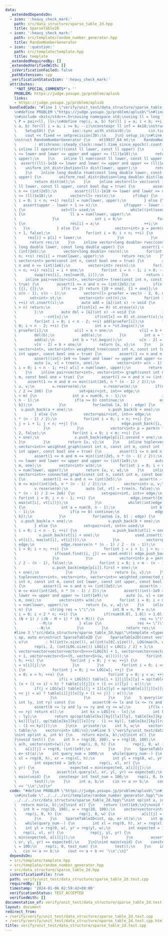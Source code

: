 ```yaml
---
data:
  _extendedDependsOn:
  - icon: ':heavy_check_mark:'
    path: src/data_structure/sparse_table_2d.hpp
    title: SparseTable2D
  - icon: ':heavy_check_mark:'
    path: src/template/random_number_generator.hpp
    title: RandomNumberGenerator
  - icon: ':question:'
    path: src/template/template.hpp
    title: template
  _extendedRequiredBy: []
  _extendedVerifiedWith: []
  _isVerificationFailed: false
  _pathExtension: cpp
  _verificationStatusIcon: ':heavy_check_mark:'
  attributes:
    '*NOT_SPECIAL_COMMENTS*': ''
    PROBLEM: https://judge.yosupo.jp/problem/aplusb
    links:
    - https://judge.yosupo.jp/problem/aplusb
  bundledCode: "#line 1 \"verify/unit_test/data_structure/sparse_table_2d.test.cpp\"\
    \n#define PROBLEM \"https://judge.yosupo.jp/problem/aplusb\"\n#line 2 \"src/template/template.hpp\"\
    \n#include <bits/stdc++.h>\nusing namespace std;\nusing ll = long long;\nusing\
    \ P = pair<ll, ll>;\n#define rep(i, a, b) for(ll i = a; i < b; ++i)\n#define rrep(i,\
    \ a, b) for(ll i = a; i >= b; --i)\nconstexpr ll inf = 4e18;\nstruct SetupIO {\n\
    \    SetupIO() {\n        ios::sync_with_stdio(0);\n        cin.tie(0);\n    \
    \    cout << fixed << setprecision(30);\n    }\n} setup_io;\n#line 3 \"src/template/random_number_generator.hpp\"\
    \nstruct RandomNumberGenerator {\n    mt19937_64 mt;\n    RandomNumberGenerator()\n\
    \        : mt(chrono::steady_clock::now().time_since_epoch().count()) {}\n   \
    \ inline ll operator()(const ll lower, const ll upper) {\n        assert((ll)-1e18\
    \ <= lower and lower <= upper and upper <= (ll)1e18);\n        return num(lower,\
    \ upper);\n    }\n    inline ll num(const ll lower, const ll upper) {\n      \
    \  assert((ll)-1e18 <= lower and lower <= upper and upper <= (ll)1e18);\n    \
    \    uniform_int_distribution<ll> dist(lower, upper);\n        return dist(mt);\n\
    \    }\n    inline long double rnum(const long double lower, const long double\
    \ upper) {\n        uniform_real_distribution<long double> dist(lower, upper);\n\
    \        return dist(mt);\n    }\n    inline vector<ll> vec(const int n, const\
    \ ll lower, const ll upper, const bool dup = true) {\n        assert(1 <= n and\
    \ n <= (int)2e5);\n        assert((ll)-1e18 <= lower and lower <= upper and upper\
    \ <= (ll)1e18);\n        vector<ll> res(n);\n        if(dup) {\n            for(int\
    \ i = 0; i < n; ++i) res[i] = num(lower, upper);\n        } else {\n         \
    \   assert(upper - lower + 1 >= n);\n            if(upper - lower + 1 >= 2 * n)\
    \ {\n                set<ll> used;\n                while((int)used.size() < n)\
    \ {\n                    ll a = num(lower, upper);\n                    used.insert(a);\n\
    \                }\n                int i = 0;\n                for(ll a : used)\
    \ {\n                    res[i] = a;\n                    ++i;\n             \
    \   }\n            } else {\n                vector<int> p = perm(upper - lower\
    \ + 1, false);\n                for(int i = 0; i < n; ++i) {\n               \
    \     res[i] = p[i] + lower;\n                }\n            }\n        }\n  \
    \      return res;\n    }\n    inline vector<long double> rvec(const int n, const\
    \ long double lower, const long double upper) {\n        assert(1 <= n and n <=\
    \ (int)2e5);\n        vector<long double> res(n);\n        for(int i = 0; i <\
    \ n; ++i) res[i] = rnum(lower, upper);\n        return res;\n    }\n    inline\
    \ vector<int> perm(const int n, const bool one = true) {\n        assert(1 <=\
    \ n and n <= (int)1e6);\n        vector<int> res(n);\n        for(int i = 0; i\
    \ < n; ++i) res[i] = i + one;\n        for(int i = n - 1; i > 0; --i) {\n    \
    \        swap(res[i], res[num(0, i)]);\n        }\n        return res;\n    }\n\
    \    inline pair<vector<int>, vector<int>> tree(const int n, const bool one =\
    \ true) {\n        assert(1 <= n and n <= (int)2e5);\n        if(n == 1) return\
    \ {{}, {}};\n        if(n == 2) return {{0 + one}, {1 + one}};\n        vector<int>\
    \ u(n - 1), v(n - 1);\n        vector<ll> pruefer = vec(n - 2, 0, n - 1);\n  \
    \      set<int> st;\n        vector<int> cnt(n);\n        for(int i = 0; i < n;\
    \ ++i) st.insert(i);\n        auto add = [&](int x) -> void {\n            if(x\
    \ > n) return;\n            if(cnt[x] == 0) st.erase(x);\n            ++cnt[x];\n\
    \        };\n        auto del = [&](int x) -> void {\n            if(x > n) return;\n\
    \            --cnt[x];\n            if(cnt[x] == 0) st.insert(x);\n        };\n\
    \        for(int i = 0; i < n - 2; ++i) add(pruefer[i]);\n        for(int i =\
    \ 0; i < n - 2; ++i) {\n            int a = *st.begin();\n            int b =\
    \ pruefer[i];\n            u[i] = a + one;\n            v[i] = b + one;\n    \
    \        del(b);\n            add(a);\n        }\n        int a = *st.begin();\n\
    \        add(a);\n        int b = *st.begin();\n        u[n - 2] = a + one;\n\
    \        v[n - 2] = b + one;\n        return {u, v};\n    }\n    inline tuple<vector<int>,\
    \ vector<int>, vector<int>> weighted_tree(const int n, const int lower, const\
    \ int upper, const bool one = true) {\n        assert(1 <= n and n <= (int)2e5);\n\
    \        assert((int)-1e9 <= lower and lower <= upper and upper <= (int)1e9);\n\
    \        auto [u, v] = tree(n, one);\n        vector<int> w(n - 1);\n        for(int\
    \ i = 0; i < n - 1; ++i) w[i] = num(lower, upper);\n        return {u, v, w};\n\
    \    }\n    inline pair<vector<int>, vector<int>> graph(const int n, const int\
    \ m, const bool one = true) {\n        assert(1 <= n and n <= (int)2e5);\n   \
    \     assert(1 <= m and m <= min((int)2e5, n * (n - 1) / 2));\n        vector<int>\
    \ u, v;\n        u.reserve(m);\n        v.reserve(m);\n        if(n * (n - 1)\
    \ / 2 >= 2e6) {\n            set<pair<int, int>> edge;\n            while((int)edge.size()\
    \ < m) {\n                int a = num(0, n - 1);\n                int b = num(0,\
    \ n - 1);\n                if(a >= b) continue;\n                edge.insert({a,\
    \ b});\n            }\n            for(auto& [a, b] : edge) {\n              \
    \  u.push_back(a + one);\n                v.push_back(b + one);\n            }\n\
    \        } else {\n            vector<pair<int, int>> edge;\n            edge.reserve(n\
    \ * (n - 1) / 2);\n            for(int i = 0; i < n; ++i) {\n                for(int\
    \ j = i + 1; j < n; ++j) {\n                    edge.push_back({i, j});\n    \
    \            }\n            }\n            vector<int> p = perm(n * (n - 1) /\
    \ 2, false);\n            for(int i = 0; i < m; ++i) {\n                u.push_back(edge[p[i]].first\
    \ + one);\n                v.push_back(edge[p[i]].second + one);\n           \
    \ }\n        }\n        return {u, v};\n    }\n    inline tuple<vector<int>, vector<int>,\
    \ vector<int>> weighted_graph(const int n, const int m, const int lower, const\
    \ int upper, const bool one = true) {\n        assert(1 <= n and n <= (int)2e5);\n\
    \        assert(1 <= m and m <= min((int)2e5, n * (n - 1) / 2));\n        assert((int)-1e9\
    \ <= lower and lower <= upper and upper <= (int)1e9);\n        auto [u, v] = graph(n,\
    \ m, one);\n        vector<int> w(m);\n        for(int i = 0; i < m; ++i) w[i]\
    \ = num(lower, upper);\n        return {u, v, w};\n    }\n    inline pair<vector<int>,\
    \ vector<int>> connected_graph(const int n, const int m, const bool one = true)\
    \ {\n        assert(1 <= n and n <= (int)2e5);\n        assert(n - 1 <= m and\
    \ m <= min((int)2e5, n * (n - 1) / 2));\n        vector<int> u, v;\n        u.reserve(m);\n\
    \        v.reserve(m);\n        auto [ut, vt] = tree(n, false);\n        if(n\
    \ * (n - 1) / 2 >= 2e6) {\n            set<pair<int, int>> edge;\n           \
    \ for(int i = 0; i < n - 1; ++i) {\n                edge.insert({min(ut[i], vt[i]),\
    \ max(ut[i], vt[i])});\n            }\n            while((int)edge.size() < m)\
    \ {\n                int a = num(0, n - 1);\n                int b = num(0, n\
    \ - 1);\n                if(a >= b) continue;\n                edge.insert({a,\
    \ b});\n            }\n            for(auto& [a, b] : edge) {\n              \
    \  u.push_back(a + one);\n                v.push_back(b + one);\n            }\n\
    \        } else {\n            set<pair<int, int>> used;\n            for(int\
    \ i = 0; i < n - 1; ++i) {\n                u.push_back(ut[i] + one);\n      \
    \          v.push_back(vt[i] + one);\n                used.insert({min(ut[i],\
    \ vt[i]), max(ut[i], vt[i])});\n            }\n            vector<pair<int, int>>\
    \ edge;\n            edge.reserve(n * (n - 1) / 2 - (n - 1));\n            for(int\
    \ i = 0; i < n; ++i) {\n                for(int j = i + 1; j < n; ++j) {\n   \
    \                 if(used.find({i, j}) == used.end()) edge.push_back({i, j});\n\
    \                }\n            }\n            vector<int> p = perm(n * (n - 1)\
    \ / 2 - (n - 1), false);\n            for(int i = 0; i < m - (n - 1); ++i) {\n\
    \                u.push_back(edge[p[i]].first + one);\n                v.push_back(edge[p[i]].second\
    \ + one);\n            }\n        }\n        return {u, v};\n    }\n    inline\
    \ tuple<vector<int>, vector<int>, vector<int>> weighted_connected_graph(const\
    \ int n, const int m, const int lower, const int upper, const bool one = true)\
    \ {\n        assert(1 <= n and n <= (int)2e5);\n        assert(n - 1 <= m and\
    \ m <= min((int)2e5, n * (n - 1) / 2));\n        assert((int)-1e9 <= lower and\
    \ lower <= upper and upper <= (int)1e9);\n        auto [u, v] = connected_graph(n,\
    \ m, one);\n        vector<int> w(m);\n        for(int i = 0; i < m; ++i) w[i]\
    \ = num(lower, upper);\n        return {u, v, w};\n    }\n    inline string parenthesis(int\
    \ n) {\n        string res = \"\";\n        int N = n, M = n;\n        for(int\
    \ i = 0; i < 2 * n; ++i) {\n            if(rnum(0.0l, 1.0l) > 1.0l * (N - M) *\
    \ (N + 1) / ((N - M + 1) * (N + M))) {\n                res += \"(\";\n      \
    \          --M;\n            } else {\n                res += \")\";\n       \
    \         --N;\n            }\n        }\n        return res;\n    }\n} rng;\n\
    #line 3 \"src/data_structure/sparse_table_2d.hpp\"\ntemplate <typename S, auto\
    \ op, auto e>\nstruct SparseTable2D {\n    SparseTable2D(const vector<vector<S>>&\
    \ v)\n        : h((int)v.size()), w((int)v[0].size()), LOG(max(h, w) + 1) {\n\
    \        rep(i, 2, (int)LOG.size()) LOG[i] = LOG[i / 2] + 1;\n        table =\
    \ vector<vector<vector<vector<S>>>>(LOG[h] + 1, vector<vector<vector<S>>>(LOG[w]\
    \ + 1, vector<vector<S>>(h, vector<S>(w, e()))));\n        for(int i = 0; i <\
    \ h; ++i) {\n            for(int j = 0; j < w; ++j) {\n                table[0][0][i][j]\
    \ = v[i][j];\n            }\n        }\n        for(int i = 0; i <= LOG[h]; ++i)\
    \ {\n            for(int j = 0; j <= LOG[w]; ++j) {\n                for(int x\
    \ = 0; x < h; ++x) {\n                    for(int y = 0; y < w; ++y) {\n     \
    \                   if(i < LOG[h]) table[i + 1][j][x][y] = op(table[i][j][x][y],\
    \ (x + (1 << i) < h) ? table[i][j][x + (1 << i)][y] : e());\n                \
    \        if(j < LOG[w]) table[i][j + 1][x][y] = op(table[i][j][x][y], (y + (1\
    \ << j) < w) ? table[i][j][x][y + (1 << j)] : e());\n                    }\n \
    \               }\n            }\n        }\n    }\n    S query(int lx, int rx,\
    \ int ly, int ry) const {\n        assert(0 <= lx and lx <= rx and rx <= h);\n\
    \        assert(0 <= ly and ly <= ry and ry <= w);\n        if(lx == rx or ly\
    \ == ry) return e();\n        int kx = LOG[rx - lx];\n        int ky = LOG[ry\
    \ - ly];\n        return op(op(table[kx][ky][lx][ly], table[kx][ky][rx - (1 <<\
    \ kx)][ly]), op(table[kx][ky][lx][ry - (1 << ky)], table[kx][ky][rx - (1 << kx)][ry\
    \ - (1 << ky)]));\n    }\n\n   private:\n    int h, w;\n    vector<vector<vector<vector<S>>>>\
    \ table;\n    vector<int> LOG;\n};\n#line 5 \"verify/unit_test/data_structure/sparse_table_2d.test.cpp\"\
    \nint op(int a, int b) {\n    return min(a, b);\n}\nint e() {\n    return (int)1e9;\n\
    }\nvoid test() {\n    int h = rng(10, 100), w = rng(10, 100);\n    vector<vector<int>>\
    \ a(h, vector<int>(w));\n    rep(i, 0, h) {\n        rep(j, 0, w) {\n        \
    \    a[i][j] = rng(0, (int)1e9);\n        }\n    }\n    SparseTable2D<int, op,\
    \ e> st(a);\n    int query_num = 1000;\n    while(query_num--) {\n        int\
    \ xl = rng(0, h), xr = rng(xl, h);\n        int yl = rng(0, w), yr = rng(yl, w);\n\
    \        int expected = 1e9;\n        rep(i, xl, xr) {\n            rep(j, yl,\
    \ yr) {\n                expected = min(expected, a[i][j]);\n            }\n \
    \       }\n        assert(st.query(xl, xr, yl, yr) == expected);\n    }\n}\nint\
    \ main(void) {\n    constexpr int test_num = 100;\n    rep(i, 0, test_num) {\n\
    \        test();\n    }\n    int a, b;\n    cin >> a >> b;\n    cout << a + b\
    \ << '\\n';\n}\n"
  code: "#define PROBLEM \"https://judge.yosupo.jp/problem/aplusb\"\n#include \"../../../src/template/template.hpp\"\
    \n#include \"../../../src/template/random_number_generator.hpp\"\n#include \"\
    ../../../src/data_structure/sparse_table_2d.hpp\"\nint op(int a, int b) {\n  \
    \  return min(a, b);\n}\nint e() {\n    return (int)1e9;\n}\nvoid test() {\n \
    \   int h = rng(10, 100), w = rng(10, 100);\n    vector<vector<int>> a(h, vector<int>(w));\n\
    \    rep(i, 0, h) {\n        rep(j, 0, w) {\n            a[i][j] = rng(0, (int)1e9);\n\
    \        }\n    }\n    SparseTable2D<int, op, e> st(a);\n    int query_num = 1000;\n\
    \    while(query_num--) {\n        int xl = rng(0, h), xr = rng(xl, h);\n    \
    \    int yl = rng(0, w), yr = rng(yl, w);\n        int expected = 1e9;\n     \
    \   rep(i, xl, xr) {\n            rep(j, yl, yr) {\n                expected =\
    \ min(expected, a[i][j]);\n            }\n        }\n        assert(st.query(xl,\
    \ xr, yl, yr) == expected);\n    }\n}\nint main(void) {\n    constexpr int test_num\
    \ = 100;\n    rep(i, 0, test_num) {\n        test();\n    }\n    int a, b;\n \
    \   cin >> a >> b;\n    cout << a + b << '\\n';\n}"
  dependsOn:
  - src/template/template.hpp
  - src/template/random_number_generator.hpp
  - src/data_structure/sparse_table_2d.hpp
  isVerificationFile: true
  path: verify/unit_test/data_structure/sparse_table_2d.test.cpp
  requiredBy: []
  timestamp: '2024-01-06 02:59:42+09:00'
  verificationStatus: TEST_ACCEPTED
  verifiedWith: []
documentation_of: verify/unit_test/data_structure/sparse_table_2d.test.cpp
layout: document
redirect_from:
- /verify/verify/unit_test/data_structure/sparse_table_2d.test.cpp
- /verify/verify/unit_test/data_structure/sparse_table_2d.test.cpp.html
title: verify/unit_test/data_structure/sparse_table_2d.test.cpp
---
```

